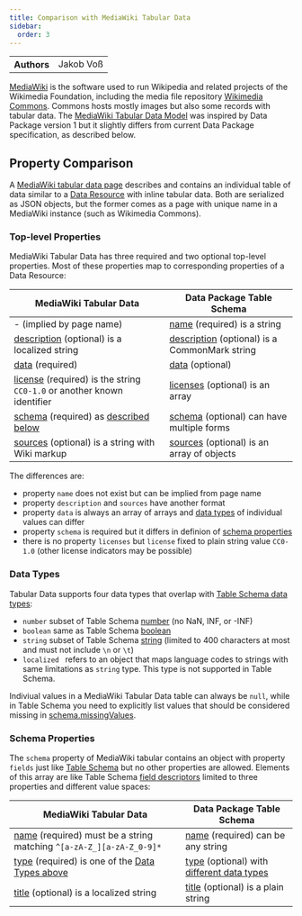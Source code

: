 ```yaml
---
title: Comparison with MediaWiki Tabular Data
sidebar:
  order: 3
---
```


<table>
  <tr>
    <th>Authors</th>
    <td>Jakob Voß</td>
  </tr>
</table>

[MediaWiki](https://www.mediawiki.org/) is the software used to run Wikipedia and related projects of the Wikimedia Foundation, including the media file repository [Wikimedia Commons](https://commons.wikimedia.org/). Commons hosts mostly images but also some records with tabular data. The [MediaWiki Tabular Data Model](https://www.mediawiki.org/wiki/Help:Tabular_data) was inspired by Data Package version 1 but it slightly differs from current Data Package specification, as described below.

## Property Comparison

A [MediaWiki tabular data page](https://www.mediawiki.org/wiki/Help:Tabular_data) describes and contains an individual table of data similar to a [Data Resource](/standard/data-resource/) with inline tabular data. Both are serialized as JSON objects, but the former comes as a page with unique name in a MediaWiki instance (such as Wikimedia Commons).

### Top-level Properties

MediaWiki Tabular Data has three required and two optional top-level properties. Most of these properties map to corresponding properties of a Data Resource:

| MediaWiki Tabular Data                                                                                                                     | Data Package Table Schema                                                             |
| ------------------------------------------------------------------------------------------------------------------------------------------ | ------------------------------------------------------------------------------------- |
| - (implied by page name)                                                                                                                   | [name](/standard/data-resource/#name) (required) is a string                          |
| [description](https://www.mediawiki.org/wiki/Help:Tabular_data#Top-level_fields) (optional) is a localized string                          | [description](/standard/data-resource/#description) (optional) is a CommonMark string |
| [data](https://www.mediawiki.org/wiki/Help:Tabular_data#Top-level_fields) (required)                                                       | [data](/standard/data-resource/#name) (optional)                                      |
| [license](https://www.mediawiki.org/wiki/Help:Tabular_data#Top-level_fields) (required) is the string `CC0-1.0` or another known identifier | [licenses](/standard/data-resource/#licenses) (optional) is an array                  |
| [schema](https://www.mediawiki.org/wiki/Help:Tabular_data#Top-level_fields) (required) as [described below](#schema-properties)            | [schema](/standard/data-resource/#schema) (optional) can have multiple forms          |
| [sources](https://www.mediawiki.org/wiki/Help:Tabular_data#Top-level_fields) (optional) is a string with Wiki markup                       | [sources](/standard/data-resource/#sources) (optional) is an array of objects       |

The differences are:

- property `name` does not exist but can be implied from page name
- property `description` and `sources` have another format
- property `data` is always an array of arrays and [data types](#data-types) of individual values can differ
- property `schema` is required but it differs in definion of [schema properties](#schema-properties)
- there is no property `licenses` but `license` fixed to plain string value `CC0-1.0` (other license indicators may be possible)

### Data Types

Tabular Data supports four data types that overlap with [Table Schema data types](/standard/table-schema/#field-types):

- `number` subset of Table Schema [number](/standard/table-schema/#number) (no NaN, INF, or -INF)
- `boolean` same as Table Schema [boolean](/standard/table-schema/#boolean)
- `string` subset of Table Schema [string](/standard/table-schema/#string) (limited to 400 characters at most and must not include `\n` or `\t`)
- `localized ` refers to an object that maps language codes to strings with same limitations as `string` type.
  This type is not supported in Table Schema.

Indiviual values in a MediaWiki Tabular Data table can always be `null`, while in Table Schema you need to explicitly list values that should be considered missing in [schema.missingValues](/standard/table-schema/#missingValues).

### Schema Properties

The `schema` property of MediaWiki tabular contains an object with property `fields` just like [Table Schema](/standard/table-schema/) but no other properties are allowed. Elements of this array are like Table Schema [field descriptors](/standard/table-schema/#field) limited to three properties and different value spaces:

| MediaWiki Tabular Data                                                                                                                   | Data Package Table Schema                                                                |
| ---------------------------------------------------------------------------------------------------------------------------------------- | ---------------------------------------------------------------------------------------- |
| [name](https://www.mediawiki.org/wiki/Help:Tabular_data#Top-level_fields) (required) must be a string matching `^[a-zA-Z_][a-zA-Z_0-9]*` | [name](/standard/table-schema/#name) (required) can be any string                        |
| [type](https://www.mediawiki.org/wiki/Help:Tabular_data#Top-level_fields) (required) is one of the [Data Types above](#data-types)       | [type](/standard/table-schema/#type) (optional) with [different data types](#data-types) |
| [title](https://www.mediawiki.org/wiki/Help:Tabular_data#Top-level_fields) (optional) is a localized string                              | [title](/standard/table-schema/#title) (optional) is a plain string                      |

